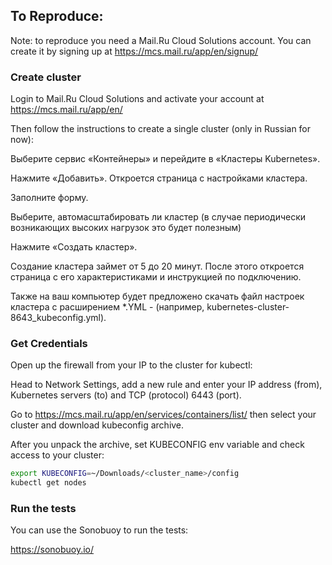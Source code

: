 ## To Reproduce:

 Note: to reproduce you need a Mail.Ru Cloud Solutions account. You can create it by signing up at https://mcs.mail.ru/app/en/signup/ 

 ### Create cluster

 Login to Mail.Ru Cloud Solutions and activate your account at https://mcs.mail.ru/app/en/

 Then follow the instructions to create a single cluster (only in Russian for now):

 Выберите сервис «Контейнеры» и перейдите в «Кластеры Kubernetes».

 Нажмите «Добавить». Откроется страница с настройками кластера.

 Заполните форму.

 Выберите, автомасштабировать ли кластер (в случае периодически возникающих высоких нагрузок это будет полезным)

 Нажмите «Создать кластер».

 Создание кластера займет от 5 до 20 минут. После этого откроется страница с его характеристиками и инструкцией по подключению. 

 Также на ваш компьютер будет предложено скачать файл настроек кластера с расширением *.YML - (например, kubernetes-cluster-8643_kubeconfig.yml).

 ### Get Credentials

 Open up the firewall from your IP to the cluster for kubectl:

 Head to Network Settings, add a new rule and enter your IP address (from), Kubernetes servers (to) and TCP (protocol) 6443 (port).

 Go to https://mcs.mail.ru/app/en/services/containers/list/ then select your cluster and download kubeconfig archive.

 After you unpack the archive, set KUBECONFIG env variable and check access to your cluster:

 ```bash
 export KUBECONFIG=~/Downloads/<cluster_name>/config
 kubectl get nodes
 ```

 ### Run the tests

 You can use the Sonobuoy to run the tests:

 https://sonobuoy.io/